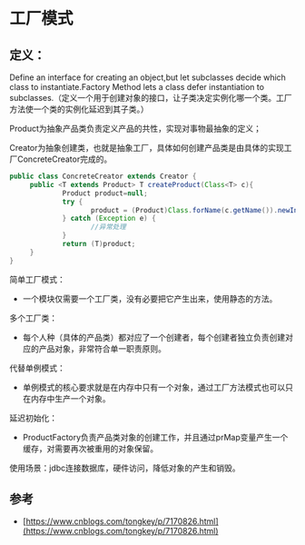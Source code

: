 # 工厂模式

## **定义：**

Define an interface for creating an object,but let subclasses decide which class to instantiate.Factory Method lets a class defer instantiation to subclasses.（定义一个用于创建对象的接口，让子类决定实例化哪一个类。工厂方法使一个类的实例化延迟到其子类。）

Product为抽象产品类负责定义产品的共性，实现对事物最抽象的定义；

Creator为抽象创建类，也就是抽象工厂，具体如何创建产品类是由具体的实现工厂ConcreteCreator完成的。

```java
public class ConcreteCreator extends Creator {
     public <T extends Product> T createProduct(Class<T> c){
             Product product=null;
             try {
                    product = (Product)Class.forName(c.getName()).newInstance();
             } catch (Exception e) {
                    //异常处理
             }
             return (T)product;         
     }
}
```

简单工厂模式：

* 一个模块仅需要一个工厂类，没有必要把它产生出来，使用静态的方法。

多个工厂类：

* 每个人种（具体的产品类）都对应了一个创建者，每个创建者独立负责创建对应的产品对象，非常符合单一职责原则。

代替单例模式：

* 单例模式的核心要求就是在内存中只有一个对象，通过工厂方法模式也可以只在内存中生产一个对象。

延迟初始化：

* ProductFactory负责产品类对象的创建工作，并且通过prMap变量产生一个缓存，对需要再次被重用的对象保留。

使用场景：jdbc连接数据库，硬件访问，降低对象的产生和销毁。

## 参考

* [https://www.cnblogs.com/tongkey/p/7170826.html](https://www.cnblogs.com/tongkey/p/7170826.html)

